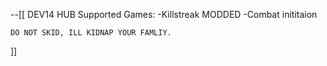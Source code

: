 --[[
    DEV14 HUB
    Supported Games:
    -Killstreak MODDED
    -Combat inititaion

    DO NOT SKID, ILL KIDNAP YOUR FAMLIY.
]]
